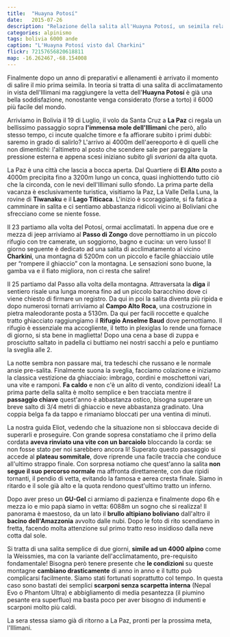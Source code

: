 ```yaml
---
title:  "Huayna Potosí"
date:   2015-07-26
description: "Relazione della salita all'Huayna Potosí, un seimila relativamente facile nella Cordillera Real della Boliva"
categories: alpinismo
tags: bolivia 6000 ande
caption: "L'Huayna Potosí visto dal Charkini"
flickr: 72157656820618811
map: -16.262467,-68.154008
---
```


Finalmente dopo un anno di preparativi e allenamenti è arrivato il momento di salire il mio prima seimila. In teoria si tratta di una salita di acclimatamento in vista dell'Illimani ma raggiungere la vetta dell'**Huayna Potosí** è già una bella soddisfazione, nonostante venga considerato (forse a torto) il 6000 più facile del mondo.

Arriviamo in Bolivia il 19 di Luglio, il volo da Santa Cruz a **La Paz** ci regala un bellissimo passaggio sopra **l'immensa mole dell'Illimani** che però, allo stesso tempo, ci incute qualche timore e fa affiorare subito i primi dubbi: saremo in grado di salirlo? L'arrivo ai 4000m dell'aereoporto è di quelli che non dimentichi: l'altimetro al posto che scendere sale per pareggiare la pressione esterna e appena scesi iniziano subito gli *svarioni* da alta quota. 

La Paz è una città che lascia a bocca aperta. Dal Quartiere di **El Alto** posto a 4000m precipita fino a 3200m lungo un conca, quasi inghiottendo tutto ciò che la circonda, con le nevi dell'Illimani sullo sfondo. La prima parte della vacanza è esclusivamente turistica, visitiamo la Paz, La Valle Della Luna, la rovine di **Tiwanaku** e il **Lago Titicaca**. L'inizio è scoraggiante, si fa fatica a camminare in salita e ci sentiamo abbastanza ridicoli vicino ai Boliviani che sfrecciano come se niente fosse.

Il 23 partiamo alla volta del Potosí, ormai acclimatati. In appena due ore e mezza di jeep arriviamo al **Passo di Zongo** dove pernottiamo in un piccolo rifugio con tre camerate, un soggiorno, bagno e cucina: un vero lusso! Il giorno seguente è dedicato ad una salita di acclimatamento al vicino **Charkini**, una montagna di 5200m con un piccolo e facile ghiacciaio utile per “rompere il ghiaccio” con la montagna. Le sensazioni sono buone, la gamba va e il fiato migliora, non ci resta che salire!

Il 25 partiamo dal Passo alla volta della montagna. Attraversata la **diga** il sentiero risale una lunga morena fino ad un piccolo baracchino dove ci viene chiesto di firmare un registro. Da qui in poi la salita diventa più ripida e dopo numerosi tornati arriviamo al **Campo Alto Roca**, una costruzione in pietra maleodorante posta a 5130m. Da qui per facili roccette e qualche tratto ghiacciato raggiungiamo il **Rifugio Anselme Baud** dove pernottiamo. Il rifugio è essenziale ma accogliente, il tetto in plexiglas lo rende una fornace di giorno, si sta bene in maglietta! Dopo una cena a base di zuppa e prosciutto saltato in padella ci buttiamo nei nostri sacchi a pelo e puntiamo la sveglia alle 2. 

La notte sembra non passare mai, tra tedeschi che russano e le normale ansie pre-salita. Finalmente suona la sveglia, facciamo colazione e iniziamo la classica vestizione da ghiacciaio: imbrago, cordini e moschettoni vari, una vite e ramponi. **Fa caldo** e non c'è un alito di vento, condizioni ideali! La prima parte della salita è molto semplice e ben tracciata mentre il **passaggio chiave** quest'anno è abbastanza ostico, bisogna superare un breve salto di 3/4 metri di ghiaccio e neve abbastanza gradinato. Una coppia belga fa da tappo e rimaniamo bloccati per una ventina di minuti.

La nostra guida Eliot, vedendo che la situazione non si sbloccava decide di superarli e proseguire. Con grande sopresa constatiamo che il primo della cordata **aveva rinviato una vite con un barcaiolo** bloccando la corda: se non fosse stato per noi sarebbero ancora lì! Superato questo passaggio si accede al **plateau sommitale**, dove riprende una facile traccia che conduce all'ultimo strappo finale. Con sorpresa notiamo che quest'anno la salita **non segue il suo percorso normale** ma affronta direttamente, con due ripidi tornanti, il pendio di vetta, evitando la famosa e aerea cresta finale. Siamo in ritardo e il sole già alto e la quota rendono quest'ultimo tratto un inferno. 

Dopo aver preso un **GU-Gel** ci armiamo di pazienza e finalmente dopo 6h e mezza io e mio papà siamo in vetta: 6088m un sogno che si realizza! Il panorama è maestoso, da un lato il **brullo altipiano boliviano** dall'altro il **bacino dell'Amazzonia** avvolto dalle nubi. Dopo le foto di rito scendiamo in fretta, facendo molta attenzione sul primo tratto reso insidioso dalla neve cotta dal sole.

Si tratta di una salita semplice di due giorni, **simile ad un 4000 alpino** come la Weissmies, ma con la variante dell'acclimatamento, pre-requisito fondamentale! Bisogna però tenere presente che **le condizioni** su queste montagne **cambiano drasticamente** di anno in anno e il tutto può complicarsi facilmente. Siamo stati fortunati soprattutto col tempo. In questa caso sono bastati dei semplici **scarponi senza scarpetta interna** (Nepal Evo o Phantom Ultra) e abbigliamento di media pesantezza (il piumino pesante era superfluo) ma basta poco per aver bisogno di indumenti e scarponi molto più caldi.

La sera stessa siamo già di ritorno a La Paz, pronti per la prossima meta, l'Illimani.


